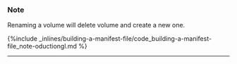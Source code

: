 <!-- post: -->


### Note

Renaming a volume will delete volume and create a new one.






{%include _inlines/building-a-manifest-file/code_building-a-manifest-file_note-oductiongl.md %}



* * *

